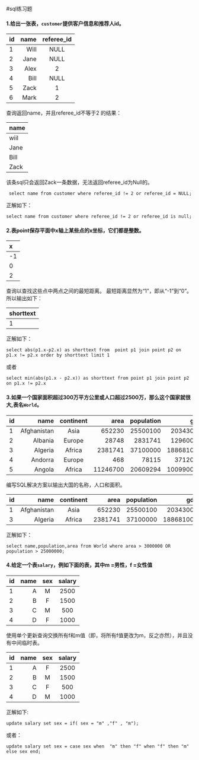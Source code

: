 #sql练习题 


#### 1.给出一张表，`customer`提供客户信息和推荐人id。
|id         |    name  |referee_id|
| :-------- | --------:| :------: |
| 1         |   Will   |  NULL    |
| 2         |   Jane   |  NULL    |
| 3         |   Alex   |  2       |
| 4         |   Bill   |  NULL    |
| 5         |   Zack   |  1       |
| 6         |   Mark   |  2       |

查询返回name，并且referee_id不等于2 的结果：

| name      |
| :-------- |
| wiil      |
| Jane      |
| Bill      |
| Zack      |



  该条sql只会返回Zack一条数据，无法返回referee_id为Null的。
  
` select name from customer where referee_id != 2 or referee_id = NULL;`

正解如下：

`select name from customer where referee_id != 2 or referee_id is null;`


#### 2.表point保存平面中x轴上某些点的x坐标，它们都是整数。
| x         |
| :-------- |
|     -1    |
|      0    |
|      2    |


查询以查找这些点中两点之间的最短距离。
最短距离显然为“1”，即从“-1”到“0”。所以输出如下：


| shorttext |
| :-------- |
| 1         |


正解如下：

`select abs(p1.x-p2.x) as shorttext from  point p1 join point p2 on p1.x != p2.x order by shorttext limit 1`

或者

`select min(abs(p1.x - p2.x)) as shorttext from point p1 join point p2 on p1.x != p2.x`


#### 3.如果一个国家面积超过300万平方公里或人口超过2500万，那么这个国家就很大,表名`World`。


|id         |    name   |continent |    area  |population|    gdp   |
| :-------- | --------: | :------: | --------:| --------:| --------:|
| 1         |Afghanistan|  Asia    | 652230   |  25500100|  20343000|
| 2         |  Albania  |  Europe  | 28748    |  2831741 |  12960000|
| 3         |  Algeria  |  Africa  | 2381741  |  37100000| 188681000|
| 4         |  Andorra  |  Europe  | 468      |   78115  |  3712000 |
| 5         |  Angola   |  Africa  | 11246700 |  20609294| 100990000|


编写SQL解决方案以输出大国的名称，人口和面积。


|id         |    name   |continent |    area  |population|    gdp   |
| :-------- | --------: | :------: | --------:| --------:| --------:|
| 1         |Afghanistan|  Asia    | 652230   |  25500100|  20343000|
| 3         |  Algeria  |  Africa  | 2381741  |  37100000| 188681000|


正解如下：

`select name,population,area from World where area > 3000000 OR population > 25000000;`

#### 4.给定一个表`salary`，例如下面的表，其中m =男性，f =女性值


|id         |    name  |    sex   |  salary  | 
| :-------- | --------:| :------: | :------: |
| 1         |   A      |  M       |  2500    |
| 2         |   B      |  F       |  1500    |
| 3         |   C      |  M       |  500     |
| 4         |   D      |  F       |  1000    |


使用单个更新查询交换所有f和m值（即，将所有f值更改为m，反之亦然），并且没有中间临时表。


|id         |    name  |    sex   |  salary  | 
| :-------- | --------:| :------: | :------: |
| 1         |   A      |  F       |  2500    |
| 2         |   B      |  M       |  1500    |
| 3         |   C      |  F       |  500     |
| 4         |   D      |  M       |  1000    |


正解如下:

`update salary set sex = if( sex = "m" ,"f" , "m"); `

或者：

`update salary set sex = case sex when  "m" then "f" when "f" then "m" else sex end; `






